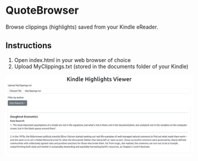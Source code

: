 # QuoteBrowser

Browse clippings (highlights) saved from your Kindle eReader.

## Instructions

1. Open index.html in your web browser of choice
2. Upload MyClippings.txt (stored in the documents folder of your Kindle)

![image](data/example.png)
